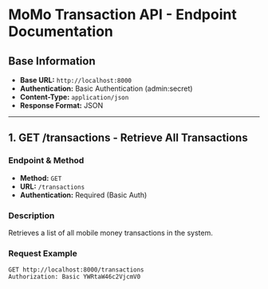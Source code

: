 # MoMo Transaction API - Endpoint Documentation

## Base Information
- **Base URL:** `http://localhost:8000`
- **Authentication:** Basic Authentication (admin:secret)
- **Content-Type:** `application/json`
- **Response Format:** JSON

---

## 1. GET /transactions - Retrieve All Transactions

### Endpoint & Method
- **Method:** `GET`
- **URL:** `/transactions`
- **Authentication:** Required (Basic Auth)

### Description
Retrieves a list of all mobile money transactions in the system.

### Request Example
```http
GET http://localhost:8000/transactions
Authorization: Basic YWRtaW46c2VjcmV0
```

